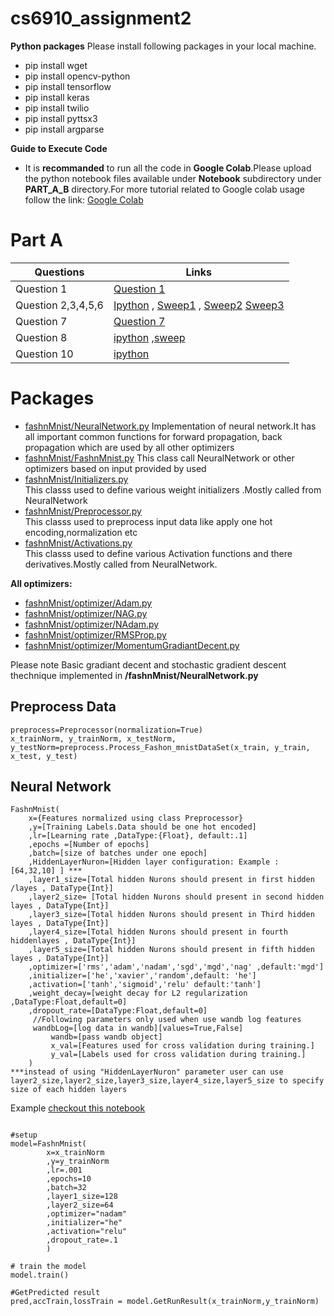 # cs6910_assignment2

**Python packages**	
Please install following packages in your local machine.
- pip install wget
- pip install opencv-python
- pip install tensorflow
- pip install keras
- pip install twilio
- pip install  pyttsx3
- pip install  argparse

**Guide to Execute Code**
- It is **recommanded** to run all the code in **Google Colab**.Please upload the python notebook files available under **Notebook** subdirectory under **PART_A_B** directory.For more tutorial related to Google colab usage follow the link: [Google Colab](https://colab.research.google.com/)

# Part A

| Questions      | Links |
| ----------- | ----------- |
| Question 1     | [Question 1](https://github.com/ashokkumarthota/Deep-Learning/blob/main/KankanCS21M026/QS1.ipynb)       |
| Question 2,3,4,5,6    | [Ipython](https://github.com/ashokkumarthota/Deep-Learning/blob/main/KankanCS21M026/QS2,3,4,5,6_Optimizers.ipynb)       , [Sweep1](https://github.com/ashokkumarthota/Deep-Learning/blob/main/KankanCS21M026/QS4%2C5%2C6_sweepRun1.py)     ,  [Sweep2](https://github.com/ashokkumarthota/Deep-Learning/blob/main/KankanCS21M026/QS4%2C5%2C6_sweepRun2.py) [Sweep3](https://github.com/ashokkumarthota/Deep-Learning/blob/main/KankanCS21M026/QS4%2C5%2C6_sweepRun3.py)            |
| Question 7    | [Question 7](https://github.com/ashokkumarthota/Deep-Learning/blob/main/KankanCS21M026/QS7-confusionMatrix.ipynb)       |
|Question 8| [ipython](https://github.com/ashokkumarthota/Deep-Learning/blob/main/KankanCS21M026/Q8_CrossVsMse.ipynb)  ,[sweep](https://github.com/ashokkumarthota/Deep-Learning/blob/main/KankanCS21M026/QS8_SweepRun.py)|
|Question 10| [ipython](https://github.com/ashokkumarthota/Deep-Learning/blob/main/KankanCS21M026/QS10_AccurecyMnist.ipynb)|






 
 

 
# Packages

 - [fashnMnist/NeuralNetwork.py](https://github.com/ashokkumarthota/Deep-Learning/blob/main/KankanCS21M026/fashnMnist/NeuralNetwork.py)
  Implementation of neural network.It has all important common functions for forward propagation, back propagation
which are used by all other optimizers
 - [fashnMnist/FashnMnist.py](https://github.com/ashokkumarthota/Deep-Learning/blob/main/KankanCS21M026/fashnMnist/FashnMnist.py)
 This class call NeuralNetwork or other optimizers based on input provided by used 
- [fashnMnist/Initializers.py](https://github.com/ashokkumarthota/Deep-Learning/blob/main/KankanCS21M026/fashnMnist/Initializers.py)		
This classs used to define  various weight initializers .Mostly called from NeuralNetwork
- [fashnMnist/Preprocessor.py](https://github.com/ashokkumarthota/Deep-Learning/blob/main/KankanCS21M026/fashnMnist/Preprocessor.py)		
 This classs used to preprocess input data like apply one hot encoding,normalization etc
- [fashnMnist/Activations.py](https://github.com/ashokkumarthota/Deep-Learning/blob/main/KankanCS21M026/fashnMnist/Activations.py)		
 This classs used to define  various Activation functions and there derivatives.Mostly called from NeuralNetwork.
		
**All optimizers:**	
- [fashnMnist/optimizer/Adam.py](https://github.com/ashokkumarthota/Deep-Learning/blob/main/KankanCS21M026/fashnMnist/optimizer/Adam.py)
- [fashnMnist/optimizer/NAG.py](https://github.com/ashokkumarthota/Deep-Learning/blob/main/KankanCS21M026/fashnMnist/optimizer/NAG.pyy)
- [fashnMnist/optimizer/NAdam.py](https://github.com/ashokkumarthota/Deep-Learning/blob/main/KankanCS21M026/fashnMnist/optimizer/NAdam.py)
- [fashnMnist/optimizer/RMSProp.py](https://github.com/ashokkumarthota/Deep-Learning/blob/main/KankanCS21M026/fashnMnist/optimizer/RMSProp.py)
- [fashnMnist/optimizer/MomentumGradiantDecent.py](https://github.com/ashokkumarthota/Deep-Learning/blob/main/KankanCS21M026/fashnMnist/optimizer/MomentumGradiantDecent.py)
		
Please note Basic gradiant decent and stochastic gradient descent thechnique implemented in **/fashnMnist/NeuralNetwork.py**

## Preprocess Data
```
preprocess=Preprocessor(normalization=True)
x_trainNorm, y_trainNorm, x_testNorm, y_testNorm=preprocess.Process_Fashon_mnistDataSet(x_train, y_train, x_test, y_test)
```
## Neural Network
```
FashnMnist(
	x={Features normalized using class Preprocessor}
	,y=[Training Labels.Data should be one hot encoded]
	,lr=[Learning rate ,DataType:{Float}, default:.1]
	,epochs =[Number of epochs]
	,batch=[size of batches under one epoch]
	,HiddenLayerNuron=[Hidden layer configuration: Example : [64,32,10] ] ***
	,layer1_size=[Total hidden Nurons should present in first hidden /layes , DataType{Int}]
	,layer2_size= [Total hidden Nurons should present in second hidden layes , DataType{Int}]
	,layer3_size=[Total hidden Nurons should present in Third hidden layes , DataType{Int}]
	,layer4_size=[Total hidden Nurons should present in fourth hiddenlayes , DataType{Int}]
	,layer5_size=[Total hidden Nurons should present in fifth hidden layes , DataType{Int}]
	,optimizer=['rms','adam','nadam','sgd','mgd','nag' ,default:'mgd']
	,initializer=['he','xavier','random',default: 'he']
	,activation=['tanh','sigmoid','relu' default:'tanh']
	,weight_decay=[weight decay for L2 regularization ,DataType:Float,default=0]
	,dropout_rate=[DataType:Float,default=0]
	 //Following parameters only used when use wandb log features 
	 wandbLog=[log data in wandb][values=True,False] 
         wandb=[pass wandb object]
         x_val=[Features used for cross validation during training.]
         y_val=[Labels used for cross validation during training.]
	)
***instead of using "HiddenLayerNuron" parameter user can use layer2_size,layer2_size,layer3_size,layer4_size,layer5_size to specify size of each hidden layers
```
Example 
 [checkout this notebook](https://github.com/ashokkumarthota/Deep-Learning/blob/main/KankanCS21M026/QS2,3,4,5,6_Optimizers.ipynb)
```

#setup
model=FashnMnist(
		x=x_trainNorm
		,y=y_trainNorm
		,lr=.001
		,epochs=10
		,batch=32
		,layer1_size=128
		,layer2_size=64
		,optimizer="nadam"
		,initializer="he"
		,activation="relu"
		,dropout_rate=.1
		)

# train the model
model.train() 

#GetPredicted result
pred,accTrain,lossTrain = model.GetRunResult(x_trainNorm,y_trainNorm)

```



	
